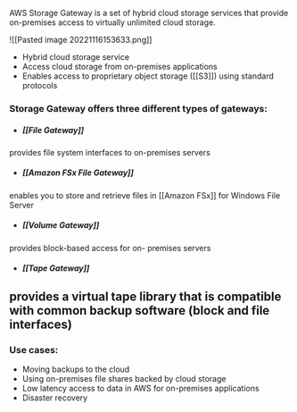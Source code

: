 AWS Storage Gateway is a set of hybrid cloud storage services that provide on-premises access to virtually unlimited cloud storage.

![[Pasted image 20221116153633.png]]

-   Hybrid cloud storage service
-   Access cloud storage from on-premises applications
-   Enables access to proprietary object storage ([[S3]]) using standard protocols

### Storage Gateway offers three different types of gateways:

- ##### [[File Gateway]]
provides file system interfaces to on-premises servers
- ##### [[Amazon FSx File Gateway]] 
enables you to store and retrieve files in [[Amazon FSx]] for Windows File Server
- ##### [[Volume Gateway]] 
provides block-based access for on- premises servers
- ##### [[Tape Gateway]]
provides a virtual tape library that is compatible with common backup software (block and file interfaces)
- 
### Use cases:  

*   Moving backups to the cloud  
*   Using on-premises file shares backed by cloud storage
*   Low latency access to data in AWS for on-premises applications
*   Disaster recovery